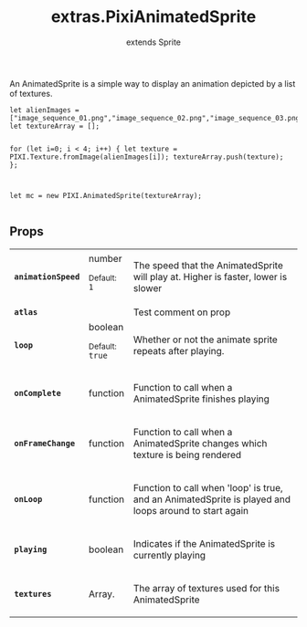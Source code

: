 <header>
<h1>extras.PixiAnimatedSprite
</h1>

<p class='extends'>extends Sprite</p></header>


<div class='pixi-description'>
<p>An AnimatedSprite is a simple way to display an animation depicted by a list of textures.</p>
<pre class="prettyprint source lang-js"><code>let alienImages = [&quot;image_sequence_01.png&quot;,&quot;image_sequence_02.png&quot;,&quot;image_sequence_03.png&quot;,&quot;image_sequence_04.png&quot;];
let textureArray = [];

for (let i=0; i &lt; 4; i++)
{
     let texture = PIXI.Texture.fromImage(alienImages[i]);
     textureArray.push(texture);
};

let mc = new PIXI.AnimatedSprite(textureArray);</code></pre>
</div>


## Props

<table class="prop-list"><tr>
<td><strong><code>animationSpeed</code></strong></td>
<td>
number
<p class='prop-default'><small>Default:</small>
<br />
<code>1</code>
</p>
</td>
<td>
<div class='pixi-description'>
<p>The speed that the AnimatedSprite will play at. Higher is faster, lower is slower</p>
</div>
</td>
</tr>


<tr>
<td><strong><code>atlas</code></strong></td>
<td>

</td>
<td>
Test comment on prop
</td>
</tr>


<tr>
<td><strong><code>loop</code></strong></td>
<td>
boolean
<p class='prop-default'><small>Default:</small>
<br />
<code>true</code>
</p>
</td>
<td>
<div class='pixi-description'>
<p>Whether or not the animate sprite repeats after playing.</p>
</div>
</td>
</tr>


<tr>
<td><strong><code>onComplete</code></strong></td>
<td>
function
</td>
<td>
<div class='pixi-description'>
<p>Function to call when a AnimatedSprite finishes playing</p>
</div>
</td>
</tr>


<tr>
<td><strong><code>onFrameChange</code></strong></td>
<td>
function
</td>
<td>
<div class='pixi-description'>
<p>Function to call when a AnimatedSprite changes which texture is being rendered</p>
</div>
</td>
</tr>


<tr>
<td><strong><code>onLoop</code></strong></td>
<td>
function
</td>
<td>
<div class='pixi-description'>
<p>Function to call when 'loop' is true, and an AnimatedSprite is played and loops around to start again</p>
</div>
</td>
</tr>


<tr>
<td><strong><code>playing</code></strong></td>
<td>
boolean
</td>
<td>
<div class='pixi-description'>
<p>Indicates if the AnimatedSprite is currently playing</p>
</div>
</td>
</tr>


<tr>
<td><strong><code>textures</code></strong></td>
<td>
Array.<PIXI.Texture>
</td>
<td>
<div class='pixi-description'>
<p>The array of textures used for this AnimatedSprite</p>
</div>
</td>
</tr>
</table>
